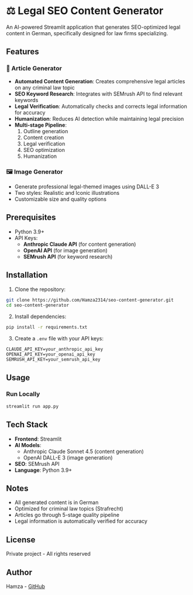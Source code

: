# ⚖️ Legal SEO Content Generator

An AI-powered Streamlit application that generates SEO-optimized legal content in German, specifically designed for law firms specializing.

## Features

### 📝 Article Generator
- **Automated Content Generation**: Creates comprehensive legal articles on any criminal law topic
- **SEO Keyword Research**: Integrates with SEMrush API to find relevant keywords
- **Legal Verification**: Automatically checks and corrects legal information for accuracy
- **Humanization**: Reduces AI detection while maintaining legal precision
- **Multi-stage Pipeline**:
  1. Outline generation
  2. Content creation
  3. Legal verification
  4. SEO optimization
  5. Humanization

### 🖼️ Image Generator
- Generate professional legal-themed images using DALL-E 3
- Two styles: Realistic and Iconic illustrations
- Customizable size and quality options

## Prerequisites

- Python 3.9+
- API Keys:
  - **Anthropic Claude API** (for content generation)
  - **OpenAI API** (for image generation)
  - **SEMrush API** (for keyword research)

## Installation

1. Clone the repository:
```bash
git clone https://github.com/Hamza2314/seo-content-generator.git
cd seo-content-generator
```

2. Install dependencies:
```bash
pip install -r requirements.txt
```

3. Create a `.env` file with your API keys:
```env
CLAUDE_API_KEY=your_anthropic_api_key
OPENAI_API_KEY=your_openai_api_key
SEMRUSH_API_KEY=your_semrush_api_key
```

## Usage

### Run Locally
```bash
streamlit run app.py
```


## Tech Stack

- **Frontend**: Streamlit
- **AI Models**: 
  - Anthropic Claude Sonnet 4.5 (content generation)
  - OpenAI DALL-E 3 (image generation)
- **SEO**: SEMrush API
- **Language**: Python 3.9+

## Notes

- All generated content is in German
- Optimized for criminal law topics (Strafrecht)
- Articles go through 5-stage quality pipeline
- Legal information is automatically verified for accuracy

## License

Private project - All rights reserved

## Author

Hamza - [GitHub](https://github.com/Hamza2314)